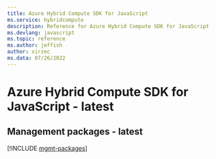 ```yaml
---
title: Azure Hybrid Compute SDK for JavaScript
ms.service: hybridcompute
description: Reference for Azure Hybrid Compute SDK for JavaScript
ms.devlang: javascript
ms.topic: reference
ms.author: jeffish
author: xirzec
ms.data: 07/26/2022
---
```

# Azure Hybrid Compute SDK for JavaScript - latest

## Management packages - latest
[!INCLUDE [mgmt-packages](hybrid-compute-mgmt-index.md)]